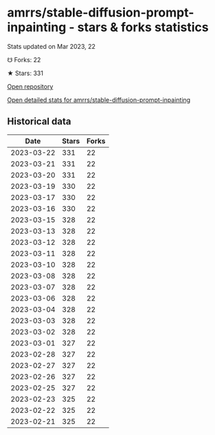 # amrrs/stable-diffusion-prompt-inpainting - stars & forks statistics

Stats updated on Mar 2023, 22

☋ Forks: 22

★ Stars: 331

[Open repository](https://github.com/amrrs/stable-diffusion-prompt-inpainting)

[Open detailed stats for amrrs/stable-diffusion-prompt-inpainting](https://reviewgithub.com/rep/amrrs/stable-diffusion-prompt-inpainting)

## Historical data
| Date | Stars | Forks |
|------|-------|-------|
| 2023-03-22 | 331 | 22 | 
| 2023-03-21 | 331 | 22 | 
| 2023-03-20 | 331 | 22 | 
| 2023-03-19 | 330 | 22 | 
| 2023-03-17 | 330 | 22 | 
| 2023-03-16 | 330 | 22 | 
| 2023-03-15 | 328 | 22 | 
| 2023-03-13 | 328 | 22 | 
| 2023-03-12 | 328 | 22 | 
| 2023-03-11 | 328 | 22 | 
| 2023-03-10 | 328 | 22 | 
| 2023-03-08 | 328 | 22 | 
| 2023-03-07 | 328 | 22 | 
| 2023-03-06 | 328 | 22 | 
| 2023-03-04 | 328 | 22 | 
| 2023-03-03 | 328 | 22 | 
| 2023-03-02 | 328 | 22 | 
| 2023-03-01 | 327 | 22 | 
| 2023-02-28 | 327 | 22 | 
| 2023-02-27 | 327 | 22 | 
| 2023-02-26 | 327 | 22 | 
| 2023-02-25 | 327 | 22 | 
| 2023-02-23 | 325 | 22 | 
| 2023-02-22 | 325 | 22 | 
| 2023-02-21 | 325 | 22 | 


